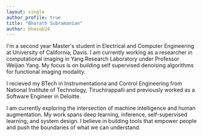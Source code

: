 ```yaml
---
layout: single
author_profile: true
title: "Bharath Subramanian"
author: bhasub24
---
```


I'm a second year Master's student in Electrical and Computer Engineering at University of California, Davis. I am currently working as a researcher in computational imaging in Yang Research Laboratory under Professor Weijian Yang. My focus is on building self supervised denoising algorithms for functional imaging modality.

I recieved my BTech in Instrumentationa and Control Engineering from National Institute of Technology, Tiruchirappalli and previously worked as a Software Engineer in Deloitte.

I am currently exploring the intersection of machine intelligence and human augmentation. My work spans deep learning, inference, self-supervised learning, and system design. I believe in building tools that empower people and push the boundaries of what we can understand.